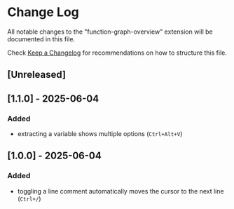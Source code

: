 # Change Log

All notable changes to the "function-graph-overview" extension will be documented in this file.

Check [Keep a Changelog](http://keepachangelog.com/) for recommendations on how to structure this file.

## [Unreleased]

## [1.1.0] - 2025-06-04

### Added

- extracting a variable shows multiple options (`Ctrl+Alt+V`)

## [1.0.0] - 2025-06-04

### Added

- toggling a line comment automatically moves the cursor to the next line (`Ctrl+/`)